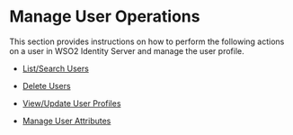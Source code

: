 # Manage User Operations

This section provides instructions on how to perform the following actions on a user in WSO2 Identity Server and manage the user profile. 

- [List/Search Users](../search-users)

- [Delete Users](../delete-users)

- [View/Update User Profiles](../update-profile)

- [Manage User Attributes](../manage-user-attributes)
